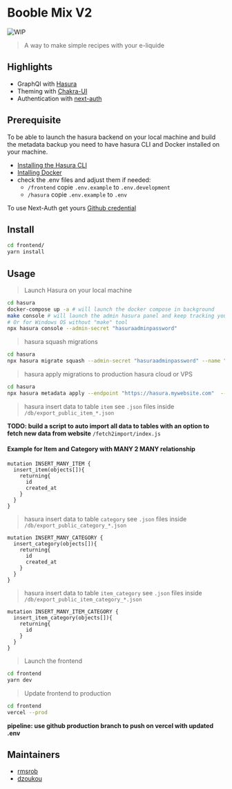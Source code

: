 # Booble Mix V2

![WIP](https://img.shields.io/badge/status-wip-red)

> A way to make simple recipes with your e-liquide

## Highlights

- GraphQl with [Hasura](https://hasura.io/docs)
- Theming with [Chakra-UI](https://github.com/chakra-ui/chakra-ui)
- Authentication with [next-auth](https://github.com/nextauthjs/next-auth)

## Prerequisite

To be able to launch the hasura backend on your local machine and build the metadata backup you need to have hasura CLI and Docker installed on your machine.

- [Installing the Hasura CLI](https://hasura.io/docs/latest/graphql/core/hasura-cli/install-hasura-cli.html)
- [Intalling Docker](https://docs.docker.com/get-started/overview/)
- check the .env files and adjust them if needed:
  - `/frontend` copie `.env.example` to `.env.development`
  - `/hasura` copie `.env.example` to `.env`

To use Next-Auth get yours [Github credential](https://next-auth.js.org/providers/github)

## Install

```sh
cd frontend/
yarn install
```

## Usage

> Launch Hasura on your local machine

```sh
cd hasura
docker-compose up -a # will launch the docker compose in background
make console # will launch the admin hasura panel and keep tracking your changes
# Or for Windows OS without "make" tool
npx hasura console --admin-secret "hasuraadminpassword"
```

> hasura squash migrations

```sh
cd hasura
npx hasura migrate squash --admin-secret "hasuraadminpassword" --name "name-update" --from 0000000 --database-name default
```

> hasura apply migrations to production hasura cloud or VPS

```sh
cd hasura
npx hasura metadata apply --endpoint "https://hasura.mywebsite.com"  --admin-secret "hasuraadminpassword"
```

> hasura insert data to table `item` see `.json` files inside `/db/export_public_item_*.json`

**TODO: build a script to auto import all data to tables with an option to fetch new data from website** `/fetch2import/index.js`

#### Example for Item and Category with MANY 2 MANY relationship

```gql
mutation INSERT_MANY_ITEM {
  insert_item(objects[]){
    returning{
      id
      created_at
    }
  }
}
```

> hasura insert data to table `category` see `.json` files inside `/db/export_public_category_*.json`

```gql
mutation INSERT_MANY_CATEGORY {
  insert_category(objects[]){
    returning{
      id
      created_at
    }
  }
}
```

> hasura insert data to table `item_category` see `.json` files inside `/db/export_public_item_category_*.json`

```gql
mutation INSERT_MANY_ITEM_CATEGORY {
  insert_item_category(objects[]){
    returning{
      id
    }
  }
}
```

> Launch the frontend

```sh
cd frontend
yarn dev
```

> Update frontend to production

```sh
cd frontend
vercel --prod
```

**pipeline: use github production branch to push on vercel with updated .env**

## Maintainers

- [rmsrob][me]
- [dzoukou][dz]

[me]: https://github.com/rmsrob
[dz]: https://github.com/dzoukou
